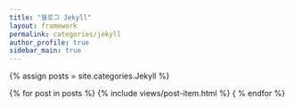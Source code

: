 ```yaml
---
title: "블로그 Jekyll"
layout: framework
permalink: categories/jekyll
author_profile: true
sidebar_main: true
---
```


{% assign posts = site.categories.Jekyll %}

{% for post in posts %}
{% include views/post-item.html %} {
% endfor %}
